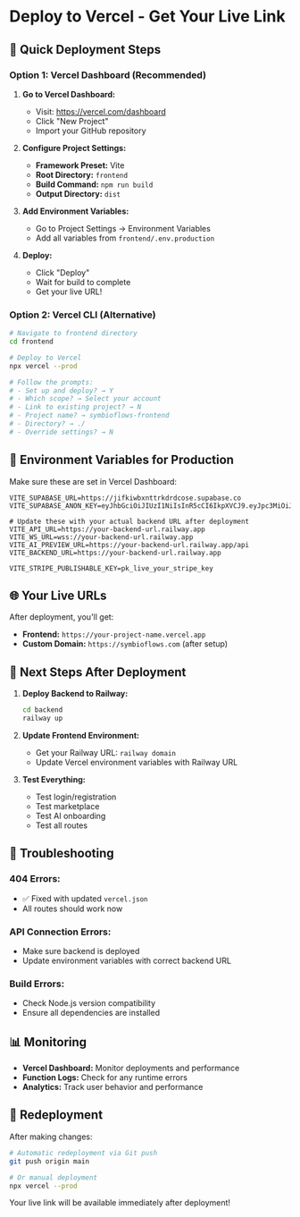 # Deploy to Vercel - Get Your Live Link

## 🚀 **Quick Deployment Steps**

### **Option 1: Vercel Dashboard (Recommended)**

1. **Go to Vercel Dashboard:**
   - Visit: https://vercel.com/dashboard
   - Click "New Project"
   - Import your GitHub repository

2. **Configure Project Settings:**
   - **Framework Preset:** Vite
   - **Root Directory:** `frontend`
   - **Build Command:** `npm run build`
   - **Output Directory:** `dist`

3. **Add Environment Variables:**
   - Go to Project Settings → Environment Variables
   - Add all variables from `frontend/.env.production`

4. **Deploy:**
   - Click "Deploy"
   - Wait for build to complete
   - Get your live URL!

### **Option 2: Vercel CLI (Alternative)**

```bash
# Navigate to frontend directory
cd frontend

# Deploy to Vercel
npx vercel --prod

# Follow the prompts:
# - Set up and deploy? → Y
# - Which scope? → Select your account
# - Link to existing project? → N
# - Project name? → symbioflows-frontend
# - Directory? → ./
# - Override settings? → N
```

## 🔧 **Environment Variables for Production**

Make sure these are set in Vercel Dashboard:

```env
VITE_SUPABASE_URL=https://jifkiwbxnttrkdrdcose.supabase.co
VITE_SUPABASE_ANON_KEY=eyJhbGciOiJIUzI1NiIsInR5cCI6IkpXVCJ9.eyJpc3MiOiJzdXBhYmFzZSIsInJlZiI6ImppZmtpd2J4bnR0cmtkcmRjb3NlIiwicm9sZSI6ImFub24iLCJpYXQiOjE3NTIzNjM5MTQsImV4cCI6MjA2NzkzOTkxNH0.4PE6Zu0RaMhz3QkocYCQsENS9Tv19avtfXSe_ChHcLA

# Update these with your actual backend URL after deployment
VITE_API_URL=https://your-backend-url.railway.app
VITE_WS_URL=wss://your-backend-url.railway.app
VITE_AI_PREVIEW_URL=https://your-backend-url.railway.app/api
VITE_BACKEND_URL=https://your-backend-url.railway.app

VITE_STRIPE_PUBLISHABLE_KEY=pk_live_your_stripe_key
```

## 🌐 **Your Live URLs**

After deployment, you'll get:

- **Frontend:** `https://your-project-name.vercel.app`
- **Custom Domain:** `https://symbioflows.com` (after setup)

## 🔗 **Next Steps After Deployment**

1. **Deploy Backend to Railway:**
   ```bash
   cd backend
   railway up
   ```

2. **Update Frontend Environment:**
   - Get your Railway URL: `railway domain`
   - Update Vercel environment variables with Railway URL

3. **Test Everything:**
   - Test login/registration
   - Test marketplace
   - Test AI onboarding
   - Test all routes

## 🚨 **Troubleshooting**

### **404 Errors:**
- ✅ Fixed with updated `vercel.json`
- All routes should work now

### **API Connection Errors:**
- Make sure backend is deployed
- Update environment variables with correct backend URL

### **Build Errors:**
- Check Node.js version compatibility
- Ensure all dependencies are installed

## 📊 **Monitoring**

- **Vercel Dashboard:** Monitor deployments and performance
- **Function Logs:** Check for any runtime errors
- **Analytics:** Track user behavior and performance

## 🔄 **Redeployment**

After making changes:

```bash
# Automatic redeployment via Git push
git push origin main

# Or manual deployment
npx vercel --prod
```

Your live link will be available immediately after deployment! 